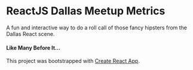 # ReactJS Dallas Meetup Metrics

A fun and interactive way to do a roll call of those fancy hipsters from the Dallas React scene.

#### Like Many Before It...

This project was bootstrapped with [Create React App](https://github.com/facebookincubator/create-react-app).
